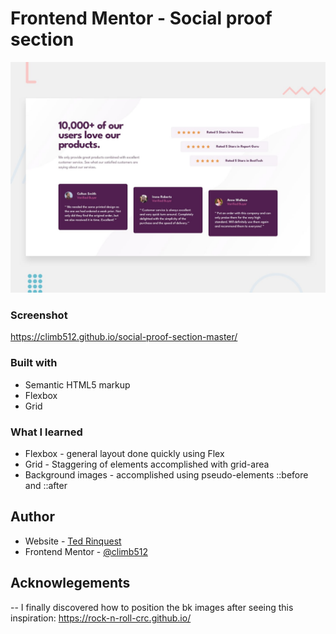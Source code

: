 # Frontend Mentor - Social proof section

![Design preview for the Social proof section coding challenge](./design/desktop-preview.jpg)

### Screenshot

https://climb512.github.io/social-proof-section-master/

### Built with

- Semantic HTML5 markup
- Flexbox
- Grid

### What I learned

- Flexbox - general layout done quickly using Flex
- Grid - Staggering of elements accomplished with grid-area
- Background images - accomplished using pseudo-elements ::before and ::after

## Author

- Website - [Ted Rinquest](https://cnxwebdesign.com/)
- Frontend Mentor - [@climb512](https://www.frontendmentor.io/profile/climb512)

## Acknowlegements

-- I finally discovered how to position the bk images after seeing this inspiration: 
https://rock-n-roll-crc.github.io/